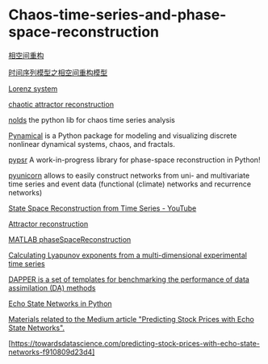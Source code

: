# Chaos-time-series-and-phase-space-reconstruction
[相空间重构](http://saili.science/2017/05/10/phase-space-reconstruction/)

[时间序列模型之相空间重构模型](https://zhuanlan.zhihu.com/p/32910931)

[Lorenz system](https://en.wikipedia.org/wiki/Lorenz_system)

[chaotic attractor reconstruction](http://node99.org/tutorials/ar/)

[nolds](https://pypi.org/project/nolds/) the python lib for chaos time series analysis

[Pynamical](https://github.com/gboeing/pynamical) is a Python package for modeling and visualizing discrete nonlinear dynamical systems, chaos, and fractals.

[pypsr](https://github.com/hsharrison/pypsr) A work-in-progress library for phase-space reconstruction in Python!

[pyunicorn](http://www.pik-potsdam.de/~donges/pyunicorn/index.html) allows to easily construct networks from uni- and multivariate time series and event data (functional (climate) networks and recurrence networks)

[State Space Reconstruction from Time Series - YouTube](https://www.youtube.com/watch?v=cw9B8XuSCzQ)

[Attractor reconstruction](http://www.scholarpedia.org/article/Attractor_reconstruction)

[MATLAB phaseSpaceReconstruction](https://www.mathworks.com/help/predmaint/ref/phasespacereconstruction.html)

[Calculating Lyapunov exponents from a multi-dimensional experimental time series](https://physics.stackexchange.com/questions/102529/calculating-lyapunov-exponents-from-a-multi-dimensional-experimental-time-series)

[DAPPER is a set of templates for benchmarking the performance of data assimilation (DA) methods](https://github.com/nansencenter/DAPPER)

[Echo State Networks in Python](https://github.com/cknd/pyESN)

[Materials related to the Medium article "Predicting Stock Prices with Echo State Networks".](https://github.com/mrdragonbear/EchoStateNetworks)

[https://towardsdatascience.com/predicting-stock-prices-with-echo-state-networks-f910809d23d4]
